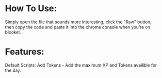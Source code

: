 # How To Use:

Simply open the file that sounds more interesting, click the "Raw" button, then copy the code and paste it into the chrome console when you're on blooket.
# Features:

Default Scripts:
Add Tokens - Add the maximum XP and Tokens availible for the day.
